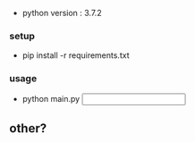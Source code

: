 * python version : 3.7.2

### setup
* pip install -r requirements.txt

### usage
* python main.py <input file name> <output file name>

## other?